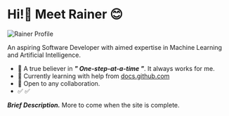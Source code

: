 # Hi!👋 Meet Rainer 😊

![Rainer Profile](https://user-images.githubusercontent.com/45267087/144765722-cd3f942c-1833-47f2-a8d2-053cd57df447.png)
  
  An aspiring Software Developer with aimed expertise in Machine Learning and Artificial Intelligence.
  
 - :paw_prints: A true believer in ***" One-step-at-a-time "***. It always works for me.
 - :seedling: Currently learning with help from [docs.github.com](https://docs.github.com/)
 - :incoming_envelope: Open to any collaboration.
 - :white_check_mark: :white_check_mark:
  
  ***Brief Description.*** More to come when the site is complete.
